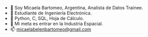 - 👋 Soy Micaela Bartomeo, Argentina, Analista de Datos Trainee.
- 👀 Estudiante de Ingeniería Electrónica.
- 🌱 Python, C, SQL, Hoja de Cálculo.
- 💞️ Mi meta es entrar en la Industria Espacial.
- 📫 micaelabelenbartomeo@gmail.com

<!---
MicaelaBartomeo/MicaelaBartomeo is a ✨ special ✨ repository because its `README.md` (this file) appears on your GitHub profile.
You can click the Preview link to take a look at your changes.
--->

